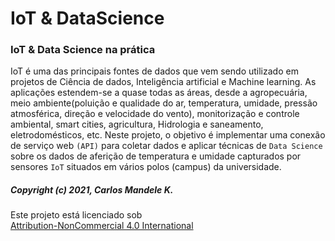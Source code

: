 # IoT & DataScience


 ### IoT & Data Science na prática

IoT é uma das principais fontes de dados que vem sendo utilizado em projetos de Ciência de dados, Inteligência artificial e Machine learning. As aplicações estendem-se a quase todas as áreas, desde a agropecuária, meio ambiente(poluição e qualidade do ar, temperatura, umidade, pressão atmosférica, direção e velocidade do vento), monitorização e controle ambiental, smart cities, agricultura, Hidrologia e saneamento, eletrodomésticos, etc. Neste projeto, o objetivo é implementar uma conexão de serviço web `(API)` para coletar dados e aplicar técnicas de `Data Science` sobre os dados de aferição de temperatura e umidade capturados por sensores `IoT` situados em vários polos (campus) da universidade.


##### Copyright (c) 2021, Carlos Mandele K.
<p xmlns:cc="http://creativecommons.org/ns#" >Este projeto está licenciado sob <a href="http://creativecommons.org/licenses/by-nc/4.0/?ref=chooser-v1" target="_blank" rel="license noopener noreferrer" style="display:inline-block;" >Attribution-NonCommercial 4.0 International
 
#
 
